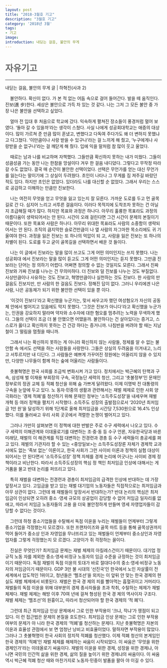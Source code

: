 ```yaml
---
layout: post
title: "2018-3월호 기고"
description: "3월호 기고"
category: '2018년 3월'
tags:
- 기고
image:
introduction: 내딛는 걸음, 불안의 무게
---
```


<h1 style="color:#686868;">자유기고</h1>
<hr/>

<!--자유기고-->
내딛는 걸음, 불안의 무게
글 | 하혁진(사과 2)

&nbsp; &nbsp; 불안하다. 확신이 없다. 가 본 적 없는 어둠 속으로 걸어 들어간다. 발을 떼 움직인다. 진보(進
步)한다. 세상은 불안으로 가득 차 있는 것 같다. 나는 그저 그 모든 불안 중 가장 나은 불안을
선택하고 싶었다.

&nbsp; &nbsp; 얼마 전 입대 후 처음으로 학교에 갔다. 익숙하게 펼쳐진 장소들이 풍경처럼 멀어 보였다. ‘돌아
갈 수 있을까’라는 생각이 스쳤다. 사실 나에게 성공회대학교는 애증의 대상이다. 많이 가르쳐 준
만큼 많이 혼냈고, 변했다고 다독여 주다가도 왜 더 변하지 못했냐고 다그쳤다. ‘이만큼이나 사랑
받을 수 있구나’라는 걸 느끼게 해 줬고, ‘누구에게나 사랑받을 순 없구나’라는 걸 깨닫게 해 줬다.
입에 익을 말처럼 참 많이 웃고 울었다.

&nbsp; &nbsp; 때로는 남과 나를 비교하며 자책했다. 그들만큼 확신하지 못하는 내가 미웠다. 그들이 성큼성큼
가는 동안 나는 한참을 망설이다 겨우 한 걸음 내디뎠다. 그렇다고 무작정 따라갈 수도 없었다.
결국 매 순간이 불안한 선택이었다. 선택은 무언가를 얻는 대신 무언가를 잃는다는 말이기에 그
상실이 두려웠다. 초인이 나타나 그 무게를 짐 져주길 바랐던 적도 있다. 하지만 초인은 없었다.
있더라도 나를 대신할 순 없었다. 그래서 우리는 스스로 공감하고 이해하는 만큼만 진보한다.

&nbsp; &nbsp; 나는 여전히 무엇을 얻고 무엇을 잃고 있는지 잘 모른다. 가까운 도로를 두고 먼 골목길로 간
다. 심지어 느리고 서투른 걸음이다. 이러다 목적지에 도착조차 못하는 건 아닐지 조급해질 때가
많다. 하지만 목표와 과정은 하나다. 아무리 훌륭한 목표라도 과정의 아름다움이 생략되어서는 안
된다. 시간이 오래 걸린다면 그건 시간이 문제의 본질이기 때문이다. 또한 목표와 사람은 하나다.
아무리 위대한 목표라도 사람의 소중함이 생략되어서는 안 된다. 조직의 큼지막한 슬로건만큼이
나 옆 사람의 자그마한 목소리에도 귀 기울여야 한다. 과정을 잃은 진보는 또 하나의 억압이 되
고, 사람을 잃은 진보는 또 하나의 차별이 된다. 도로를 두고 굳이 골목길을 선택하면서 배운 것
들이다.

&nbsp; &nbsp; 나는 이 글에서 진보라는 말을 많이 쓰고도 그게 어떤 의미인지는 쓰지 못했다. 나는 성공회대
에서 진보라는 말을 많이 듣고도 그게 어떤 의미인지는 듣지 못했다. 그만큼 진보라는 단어는 정
의하기 어렵다. 어쩌면 정의할 수 없는 것일지도 모른다. 그래서 진짜 진보와 가짜 진보를 나누는
건 무의미하다. 더 진보와 덜 진보를 나누는 것도 부질없다. 사상만큼이나 사유하는 것도 진보고,
혁명만큼이나 실천하는 것도 진보다. 한 사람의 만 걸음도 진보지만, 만 사람의 한 걸음도 진보다.
정해진 답이 없다. 그러니 우리에겐 나은 사람, 나은 공동체가 되기 위한 불안한 선택이 있을 뿐
이다.

&nbsp; &nbsp; ‘이것이 진보다’라고 확신했을 누군가는, 맞서 싸우고자 했던 여성혐오가 자신의 공동체 안에서
벌어지고 있음에도 막지 못했다. ‘그것은 진보가 아니다’라고 확신했을 누군가는, 인권을 강요하지
말라며 약자와 소수자에 대한 혐오를 멈추려는 노력을 무색하게 했다. 그들의 선택이 조금 더 불
안했으면 어땠을까. 불안하다는 건 살아있다는 증거고, 스스로가 옳다고 확신하지 못하는 건 건강
하다는 증거니까. 나침반을 버려야 할 때는 지남철이 그 떨림을 멈췄을 때니까.

&nbsp; &nbsp; 그래서 나는 확신하지 못하는 게 아니라 확신하지 않는 사람들, 정체를 알 수 없는 불안함 속
에서도 선택을 하는 사람들을 사랑한다. 그들은 상실의 두려움을 이겨내고, 느리고 서투르지만 내
디딘다. 그 사람들은 예쁘게 가꾸어진 정원에는 어울리지 않을 수 있지만, 다양한 나무들이 함께
하는 숲에 어울리는 사람들이다.

<!--교수기고-->

&nbsp; &nbsp; 촛불혁명은 한국 사회를 조금씩 변화시켜 가고 있다. 정치에서는 박근혜의 탄핵과 구속, 삼성재
벌 이재용 부회장의 구속, 국정농단 세력의 청산, 그리고 ‘촛불정부’인 문재인 정부로의 정권 교체
등 적폐 청산을 위해 숨 가쁘게 달려왔다. 이제 이명박 전 대통령의 구속을 눈앞에 두고 있다. 노
동자·민중의 생활과 관련해서는 재벌 체제로 인한 사회 양극화라는 ‘경제 적폐’를 청산하기 위해
문재인 정부는 ‘소득주도성장’을 내세우며 재벌 개혁 등 여러 정책을 펼치기 시작했다. 소득주도
성장의 출발점으로서 ‘2020년 최저임금 1만 원’을 달성하기 위해 1단계로 올해 최저임금을 시간당
7,530원으로 16.4% 인상했다. 이를 둘러싸고 우리 사회 곳곳에서 격렬한 논쟁이 벌어지고 있다.

&nbsp; &nbsp; 그러나 가만히 살펴보면 이 정책에 대한 반발은 주로 수구 세력에서 나오고 있다. 수구 세력의
이해관계와 이데올로기를 대변하는 조·중·동 등 수구 언론, 자유한국당과 바른미래당, 재벌의 이
해관계를 직접 대변하는 전경련과 경총 등 수구 세력들이 총공세를 펴고 있다. 재벌의 기관지라
할 수 있는 <중앙일보>는 소득주도성장론 자체가 경제학 교과서에도 없는 ‘족보 없는’ 이론이고,
한국 사회가 그런 사이비 이론과 정책의 실험 대상이 되어서는 안 된다면서 ‘소득주도성장’ 정책
자체를 경제 논리에 어긋나는 사이비 경제 정책이라고 비난한다. 따라서 소득주도성장의 핵심 정
책인 최저임금 인상에 대해서는 게거품을 물고 반대 논리를 퍼뜨리고 있다.

&nbsp; &nbsp; 특히 재벌을 대변하는 전경련과 경총이 최저임금의 급격한 인상에 반대하는 데 가장 앞장서고
있다. 고임금을 받고 있는 재벌 대기업의 노동자들은 직접적으로는 최저임금과 아무 상관이 없다.
그런데 왜 재벌들이 앞장서서 반대하는가? 반대 논리의 핵심은 최저임금이 인상되면 오히려 중소
·영세 규모의 상공업이 감당할 수 없어 저임금 일자리를 없애고, 따라서 저임금 노동자들의 고용
을 더욱 불안정하게 만들며 영세 자영업자들이 감당할 수 없다는 것이다.

&nbsp; &nbsp; 그런데 하청 중소기업들을 수탈해서 독점 이윤을 누리는 재벌들이 언제부터 그렇게 중소기업을
걱정했는지 모르겠다. 또한 프랜차이즈와 골목 마트 등을 통해 골목상권까지 먹어 들어가 중소상
인과 자영업을 무너뜨리고 있는 재벌들이 언제부터 중소상인과 자영업자를 그렇게 걱정했는지 모
르겠다. 고양이가 쥐 걱정하는 꼴이다.

&nbsp; &nbsp; 진실은 무엇인가? 최저임금 문제는 재벌 체제의 아킬레스건이기 때문이다. 대기업 정규직 노동
자를 제외한 중소·영세·비정규 노동자의 임금 수준을 규정하는 것이 최저임금이기 때문이다. 독점
재벌의 독점 이윤의 토대가 바로 절대다수의 중소·영세·비정규 노동자의 저임금이기 때문이다.
GDP 3만 불 시대의 ‘선진국’인 한국에서 노인 자살률이 전 세계에서 압도적인 1위이고, 청년들은
‘헬조선’을 외치는 이 앞뒤 안 맞는 한국 경제의 현실도 재벌 체제에서 비롯된다. 재벌은 한국 경
제의 피를 빨아먹는 흡혈귀이고 거머리다. 재벌들의 독점 이윤을 위해 대부분의 경제 종사자들을
초과 착취, 수탈하는 체제가 재벌 체제다. 재벌 체제는 해방 이후 70여 년에 걸쳐 형성된 한국 경
제의 역사이자 구조다. 재벌 체제는 ‘헬조선’의 원흉이고, 따라서 청산되어야 할 한국 경제의 ‘적
폐’다.

&nbsp; &nbsp; 그런데 최근 최저임금 인상 문제에서 그로 인한 부작용이 ‘크냐, 작냐’가 쟁점이 되고 있다. 이
런 접근법은 문제의 본질을 호도한다. 최저임금 인상 문제는 그로 인한 부작용 여부의 문제가 아
니라 한국 경제의 ‘적폐’를 청산하는 문제다. 지난 촛불혁명은 자본의 이윤과 효율성 관점에서 보
면 엄청난 낭비고 비효율이었다. 말하자면 부작용이 많았다. 그러나 그 촛불혁명이 한국 사회의
정치적 적폐를 청산했다. 이제 적폐 청산의 본게임인 한국 경제의 ‘적폐’인 재벌 체제를 해체하는
싸움이 시작되었다. 이 싸움은 ‘무엇을 위한 경제인가’라는 이데올로기 싸움이다. 재벌의 이윤을
위한 경제, 성장을 위한 경제냐, 아니면 국민의 인간적 삶을 위한 경제, 삶의 질을 높이기 위한
경제냐의 싸움이다. 이 싸움 역시 박근혜 적폐 청산 때와 마찬가지로 노동자·민중이 발품을 팔아
야 이길 수 있다.
